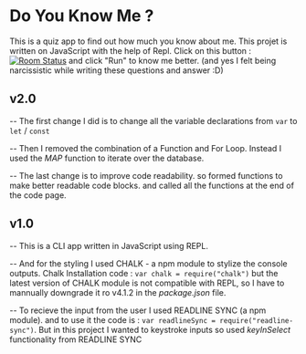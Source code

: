 # Do You Know Me ?
This is a quiz app to find out how much you know about me. This projet is written on JavaScript with the help of Repl. Click on this button : [![Room
Status](https://travis-ci.org/jswanner/markdown-buttons.svg?branch=master)](https://replit.com/@DevKahl/Do-You-Know-Debasish#index.js?embed=1&output=1) and click "Run" to know me better. (and yes I felt being narcissistic while writing these questions and answer :D)

## v2.0

-- The first change I did is to change all the variable declarations from `var` to `let` / `const`

-- Then I removed the combination of a Function and For Loop. Instead I used the _MAP_ function to iterate over the database.

-- The last change is to improve code readability. so formed functions to make better readable code blocks. and called all the functions at the end of the code page.

## v1.0

-- This is a CLI app written in JavaScript using REPL.

-- And for the styling I used CHALK - a npm module to stylize the console outputs. Chalk Installation code : `var chalk = require("chalk")` but the latest version of CHALK module is not compatible with REPL, so I have to mannually downgrade it ro v4.1.2 in the _package.json_ file.

-- To recieve the input from the user I used READLINE SYNC (a npm module). and to use it the code is : `var readlineSync = require("readline-sync")`. But in this project I wanted to keystroke inputs so used _keyInSelect_ functionality from READLINE SYNC
